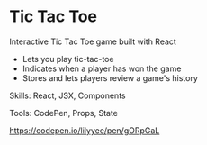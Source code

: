 # Tic Tac Toe

Interactive Tic Tac Toe game built with React

* Lets you play tic-tac-toe
* Indicates when a player has won the game
* Stores and lets players review a game's history

Skills: React, JSX, Components

Tools:  CodePen, Props, State

https://codepen.io/lilyyee/pen/gORpGaL



